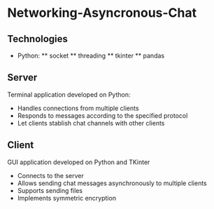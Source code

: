 # Networking-Asyncronous-Chat

## Technologies
* Python:
** socket
** threading
** tkinter
** pandas

## Server
Terminal application developed on Python:
* Handles connections from multiple clients
* Responds to messages according to the specified protocol
* Let clients stablish chat channels with other clients

## Client
GUI application developed on Python and TKinter
* Connects to the server
* Allows sending chat messages asynchronously to multiple clients
* Supports sending files
* Implements symmetric encryption


